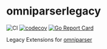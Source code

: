 # omniparserlegacy
![CI](https://github.com/jf-tech/omniparserlegacy/workflows/CI/badge.svg)
[![codecov](https://codecov.io/gh/jf-tech/omniparserlegacy/branch/master/graph/badge.svg)](https://codecov.io/gh/jf-tech/omniparserlegacy)
[![Go Report Card](https://goreportcard.com/badge/github.com/jf-tech/omniparserlegacy)](https://goreportcard.com/report/github.com/jf-tech/omniparserlegacy)

Legacy Extensions for [omniparser](https://github.com/jf-tech/omniparser)
